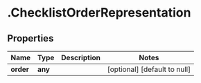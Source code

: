 # .ChecklistOrderRepresentation

## Properties
Name | Type | Description | Notes
------------ | ------------- | ------------- | -------------
**order** | **any** |  | [optional] [default to null]


